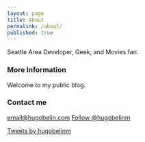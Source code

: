 ```yaml
---
layout: page
title: About
permalink: /about/
published: true
---
```


Seattle Area Developer, Geek, and Movies fan.

### More Information

Welcome to my public blog.

### Contact me

[email@hugobelin.com](mailto:email@hugobelin.com)
<a href="https://twitter.com/hugobelinm" class="twitter-follow-button" data-show-count="false">Follow @hugobelinm</a><script async src="//platform.twitter.com/widgets.js" charset="utf-8"></script>

<a class="twitter-timeline" href="https://twitter.com/hugobelinm">Tweets by hugobelinm</a> <script async src="//platform.twitter.com/widgets.js" charset="utf-8"></script>
